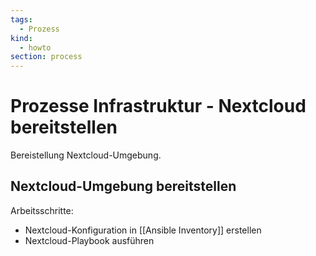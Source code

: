 ```yaml
---
tags:
  - Prozess
kind:
  - howto
section: process
---
```


# Prozesse Infrastruktur - Nextcloud bereitstellen

Bereistellung Nextcloud-Umgebung.

## Nextcloud-Umgebung bereitstellen

Arbeitsschritte:

- Nextcloud-Konfiguration in [[Ansible Inventory]] erstellen
- Nextcloud-Playbook ausführen
